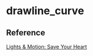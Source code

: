 # drawline_curve

## Reference
[Lights & Motion: Save Your Heart](http://labs.nikrowell.com/lightsandmotion/ultraviolet/)